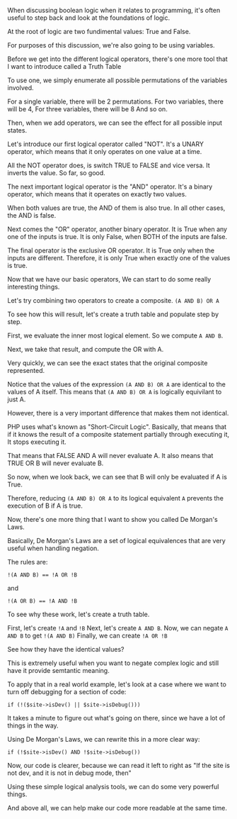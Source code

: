 When discussing boolean logic when it relates
to programming, it's often useful to step back
and look at the foundations of logic.

At the root of logic are two fundimental values: True and False.

For purposes of this discussion, we're also going to be using
variables.

Before we get into the different logical operators,
there's one more tool that I want to introduce called
a Truth Table

To use one, we simply enumerate all possible permutations
of the variables involved.

For a single variable, there will be 2 permutations.
For two variables, there will be 4,
For three variables, there will be 8
And so on.

Then, when we add operators, we can see the effect for 
all possible input states.

Let's introduce our first logical operator
called "NOT".
It's a UNARY operator, which means that it only operates
on one value at a time.

All the NOT operator does, is switch TRUE to FALSE
and vice versa. It inverts the value.
So far, so good.

The next important logical operator is the "AND" operator.
It's a binary operator, which means that it operates on 
exactly two values.

When both values are true, the AND of them is also true.
In all other cases, the AND is false.

Next comes the "OR" operator, another binary operator.
It is True when any one of the inputs is true.
It is only False, when BOTH of the inputs are false.

The final operator is the exclusive OR operator.
It is True only when the inputs are different.
Therefore, it is only True when exactly one of the values is true.

Now that we have our basic operators,
We can start to do some really interesting things.

Let's try combining two operators to create a composite.
`(A AND B) OR A`

To see how this will result, let's create a truth table
and populate step by step.

First, we evaluate the inner most logical element.
So we compute `A AND B`.

Next, we take that result, and compute the OR with A.

Very quickly, we can see the exact states that the original
composite represented.

Notice that the values of the expression `(A AND B) OR A`
are identical to the values of A itself.
This means that `(A AND B) OR A` is logically equivilant to just A.

However, there is a very important difference that makes
them not identical.

PHP uses what's known as "Short-Circuit Logic".
Basically, that means that if it knows the result of a 
composite statement partially through executing it,
It stops executing it.

That means that FALSE AND A will never evaluate A.
It also means that TRUE OR B will never evaluate B.

So now, when we look back, we can see that B
will only be evaluated if A is True.

Therefore, reducing `(A AND B) OR A` to its logical equivalent `A`
prevents the execution of B if A is true.

Now, there's one more thing that I want to show you
called De Morgan's Laws.

Basically, De Morgan's Laws are a set of logical equivalences
that are very useful when handling negation.

The rules are:

    !(A AND B) == !A OR !B
    
and

    !(A OR B) == !A AND !B

To see why these work, let's create a truth table.

First, let's create `!A` and `!B`
Next, let's create `A AND B`.
Now, we can negate `A AND B` to get `!(A AND B)`
Finally, we can create `!A OR !B`

See how they have the identical values?

This is extremely useful when you want to negate complex logic
and still have it provide semtantic meaning.

To apply that in a real world example, let's look at a case
where we want to turn off debugging for a section of code:

    if (!($site->isDev() || $site->isDebug()))

It takes a minute to figure out what's going on there, 
since we have a lot of things in the way.

Using De Morgan's Laws, we can rewrite this in a more clear way:

    if (!$site->isDev() AND !$site->isDebug())

Now, our code is clearer, because we can read it left to right as
"If the site is not dev, and it is not in debug mode, then"

Using these simple logical analysis tools,
we can do some very powerful things.

And above all, we can help make our code more readable at the same time.
